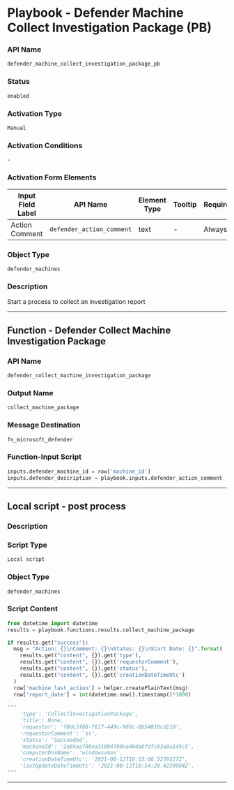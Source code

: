 <!--
    DO NOT MANUALLY EDIT THIS FILE
    THIS FILE IS AUTOMATICALLY GENERATED WITH resilient-sdk codegen
    Generated with resilient-sdk v50.0.131
-->

# Playbook - Defender Machine Collect Investigation Package (PB)

### API Name
`defender_machine_collect_investigation_package_pb`

### Status
`enabled`

### Activation Type
`Manual`

### Activation Conditions
`-`

### Activation Form Elements
| Input Field Label | API Name | Element Type | Tooltip | Requirement |
| ----------------- | -------- | ------------ | ------- | ----------- |
| Action Comment | `defender_action_comment` | text | - | Always |

### Object Type
`defender_machines`

### Description
Start a process to collect an investigation report


---
## Function - Defender Collect Machine Investigation Package

### API Name
`defender_collect_machine_investigation_package`

### Output Name
`collect_machine_package`

### Message Destination
`fn_microsoft_defender`

### Function-Input Script
```python
inputs.defender_machine_id = row['machine_id']
inputs.defender_description = playbook.inputs.defender_action_comment
```

---

## Local script - post process

### Description


### Script Type
`Local script`

### Object Type
`defender_machines`

### Script Content
```python
from datetime import datetime
results = playbook.functions.results.collect_machine_package

if results.get("success"):
  msg = "Action: {}\nComment: {}\nStatus: {}\nStart Date: {}".format(
    results.get("content", {}).get('type'),
    results.get("content", {}).get('requestorComment'),
    results.get("content", {}).get('status'),
    results.get("content", {}).get('creationDateTimeUtc')
  )
  row['machine_last_action'] = helper.createPlainText(msg)
  row['report_date'] = int(datetime.now().timestamp()*1000)
  
"""
    'type': 'CollectInvestigationPackage',
    'title': None,
    'requestor': 'f0dc3f88-f617-449c-960c-6b54818cd110',
    'requestorComment': 'ss',
    'status': 'Succeeded',
    'machineId': '2a94aaf80aa31094790ce40da6fdfc03a9a145c5',
    'computerDnsName': 'windowsvmos',
    'creationDateTimeUtc': '2021-08-12T18:53:06.5259227Z',
    'lastUpdateDateTimeUtc': '2021-08-12T18:54:20.4259984Z',
"""
```

---

